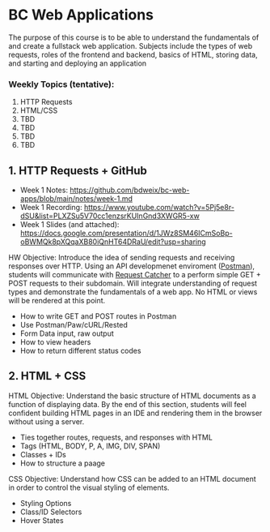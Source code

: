 # BC Web Applications
The purpose of this course is to be able to understand the fundamentals of and create a fullstack web application. Subjects include the types of web requests, roles of the frontend and backend, basics of HTML, storing data, and starting and deploying an application

### Weekly Topics (tentative):
1. HTTP Requests
2. HTML/CSS
3. TBD
4. TBD
5. TBD
6. TBD

## 1. HTTP Requests + GitHub
- Week 1 Notes: https://github.com/bdweix/bc-web-apps/blob/main/notes/week-1.md
- Week 1 Recording: https://www.youtube.com/watch?v=5Pj5e8r-dSU&list=PLXZSu5V70cc1enzsrKUInGnd3XWGR5-xw
- Week 1 Slides (and attached): https://docs.google.com/presentation/d/1JWz8SM46ICmSoBp-oBWMQk8pXQqaXB80iQnHT64DRaU/edit?usp=sharing

HW Objective: Introduce the idea of sending requests and receiving responses over HTTP. Using an API developmenet enviroment ([Postman](https://www.getpostman.com/)), students will communicate with [Request Catcher](https://requestcatcher.com/) to a perform simple GET + POST requests to their subdomain. Will integrate understanding of request types and demonstrate the fundamentals of a web app. No HTML or views will be rendered at this point.

- How to write GET and POST routes in Postman
- Use Postman/Paw/cURL/Rested
- Form Data input, raw output 
- How to view headers 
- How to return different status codes


## 2. HTML + CSS
HTML Objective: Understand the basic structure of HTML documents as a function of displaying data. By the end of this section, students will feel confident building HTML pages in an IDE and rendering them in the browser without using a server.

- Ties together routes, requests, and responses with HTML
- Tags (HTML, BODY, P, A, IMG, DIV, SPAN)
- Classes + IDs
- How to structure a paage

CSS Objective: Understand how CSS can be added to an HTML document in order to control the visual styling of elements.

- Styling Options
- Class/ID Selectors
- Hover States
